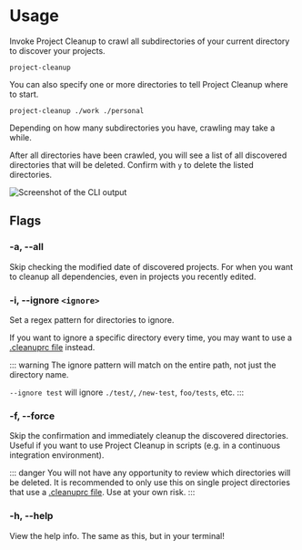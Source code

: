 # Usage
Invoke Project Cleanup to crawl all subdirectories of your current directory to discover your projects.

```
project-cleanup
```

You can also specify one or more directories to tell Project Cleanup where to start.

```
project-cleanup ./work ./personal
```

Depending on how many subdirectories you have, crawling may take a while.

After all directories have been crawled, you will see a list of all discovered directories that will be deleted. Confirm with `y` to delete the listed directories.

![Screenshot of the CLI output](../readme_screenshot.png)


## Flags

### -a, --all
Skip checking the modified date of discovered projects. For when you want to cleanup all dependencies, even in projects you recently edited.

### -i, --ignore `<ignore>`
Set a regex pattern for directories to ignore.

If you want to ignore a specific directory every time, you may want to use a [.cleanuprc file](/configuration.md) instead.

::: warning
The ignore pattern will match on the entire path, not just the directory name.

`--ignore test` will ignore `./test/`, `/new-test`, `foo/tests`, etc.
:::

### -f, --force <Badge type="error" text="dangerous" />
Skip the confirmation and immediately cleanup the discovered directories. Useful if you want to use Project Cleanup in scripts (e.g. in a continuous integration environment).

::: danger
You will not have any opportunity to review which directories will be deleted. It is recommended to only use this on single project directories that use a [.cleanuprc file](./configuration). Use at your own risk.
:::

### -h, --help
View the help info. The same as this, but in your terminal!
